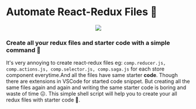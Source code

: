 # Automate React-Redux Files 🚀

<p align="center">
<img src='https://github.com/pieeee/redux-files-shell-script/blob/main/media/asset.gif'/>
</p>


### Create all your redux files and starter code with a simple command 🔨
It's very annoying to create react-redux files eg: `comp.reducer.js, comp.actions.js, comp.selector.js, comp.saga.js` for each store component everytime.And all the files have same starter **code**. Though there are extensions in VSCode for started code snippet. But creating all the same files again and again and writing the same starter code is boring and waste of time 😖. This simple shell script will help you to create your all redux files with starter code 🥳. 
